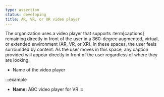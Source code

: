 ```yaml
---
type: assertion
status: developing
title: AR, VR, or XR video player
---
```


The organization uses a video player that supports :term[captions] remaining directly in front of the user in a 360-degree augmented, virtual, or extended environment (AR, VR, or XR). In these spaces, the user feels surrounded by content. As the user moves in this space, any caption provided will appear directly in front of the user regardless of where they are looking.

* Name of the video player

:::example
* **Name:** ABC video player for VR
:::